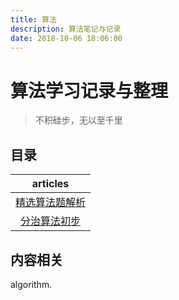 ```yaml
---
title: 算法
description: 算法笔记与记录
date: 2018-10-06 18:06:00
---
```


# 算法学习记录与整理

> 不积硅步，无以至千里

## 目录

| articles        |
|:---------------:|
| [精选算法题解析][1]    |
| [分治算法初步][2]     |

## 内容相关

algorithm.

[1]: ./problem/index.md
[2]: ./分治算法初步.md
